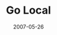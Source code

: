 ---
layout: message
category: message
series: "Go Home"
title: "Go Local"
date: 2007-05-26
message_id: 17
---